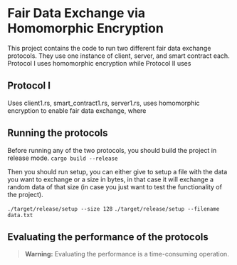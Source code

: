 # Fair Data Exchange via Homomorphic Encryption 

This project contains the code to run two different fair data exchange protocols. 
They use one instance of client, server, and smart contract each. Protocol I uses homomorphic encryption while Protocol II uses 

## Protocol I 
Uses client1.rs, smart_contract1.rs, server1.rs, uses homomorphic encryption to enable fair data exchange, where 


## Running the protocols 
Before running any of the two protocols, you should build the project in release mode. 
`cargo build --release`

Then you should run setup, you can either give to setup a file with the data you want to exchange or a size in bytes, in that case it will exchange a random data of that size (in case you just want to test the functionality of the project). 

`./target/release/setup --size 128`
`./target/release/setup --filename data.txt`


## Evaluating the performance of the protocols 
 > **Warning:** Evaluating the performance is a time-consuming operation. 




